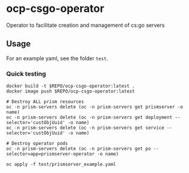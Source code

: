 # ocp-csgo-operator
Operator to facilitate creation and management of cs:go servers

## Usage
For an example yaml, see the folder `test`.

### Quick testing

``` shell
docker build -t $REPO/ocp-csgo-operator:latest .
docker image push $REPO/ocp-csgo-operator:latest

# Destroy ALL prism resources
oc -n prism-servers delete (oc -n prism-servers get prismserver -o name)
oc -n prism-servers delete (oc -n prism-servers get deployment --selector='custObjUuid' -o name)
oc -n prism-servers delete (oc -n prism-servers get service --selector='custObjUuid' -o name)

# Destroy operator pods
oc -n prism-servers delete (oc -n prism-servers get po --selector=app=prismserver-operator -o name)

oc apply -f test/prismserver_example.yaml
```